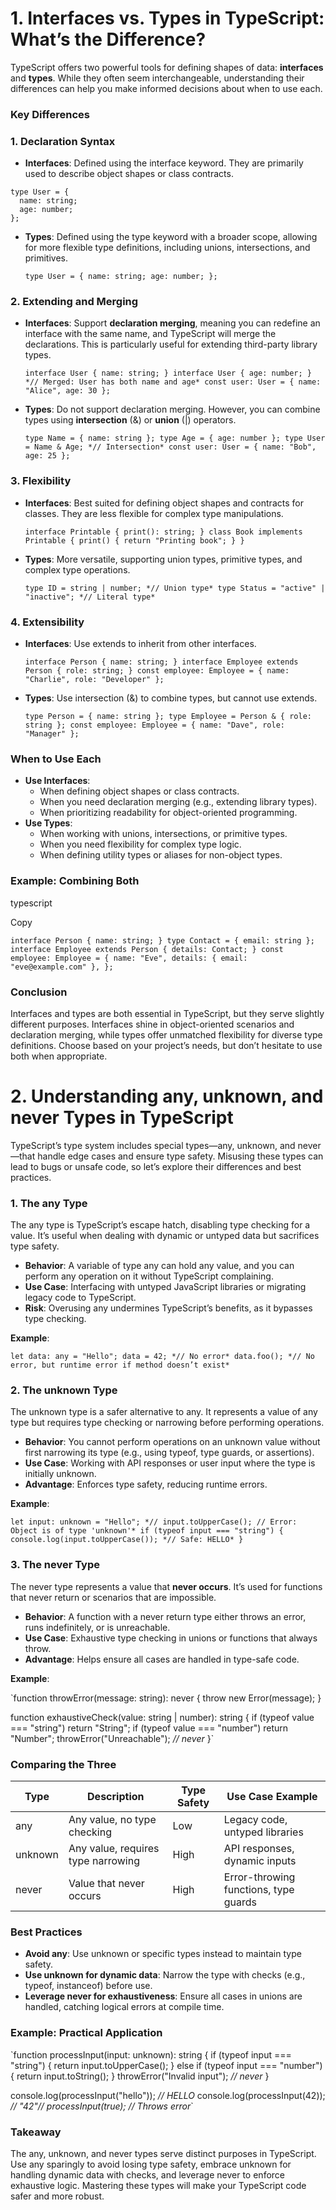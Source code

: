 # 1. Interfaces vs. Types in TypeScript: What’s the Difference?

TypeScript offers two powerful tools for defining shapes of data: **interfaces** and **types**. While they often seem interchangeable, understanding their differences can help you make informed decisions about when to use each.

### Key Differences

### **1. Declaration Syntax**

- **Interfaces**: Defined using the interface keyword. They are primarily used to describe object shapes or class contracts.
    
```
type User = {
  name: string;
  age: number;
};
```

    
- **Types**: Defined using the type keyword with a broader scope, allowing for more flexible type definitions, including unions, intersections, and primitives.
    
    `type User = {
      name: string;
      age: number;
    };`
    

### **2. Extending and Merging**

- **Interfaces**: Support **declaration merging**, meaning you can redefine an interface with the same name, and TypeScript will merge the declarations. This is particularly useful for extending third-party library types.
    
    `interface User {
      name: string;
    }
    interface User {
      age: number;
    }
    *// Merged: User has both name and age*
    const user: User = { name: "Alice", age: 30 };`
    
- **Types**: Do not support declaration merging. However, you can combine types using **intersection** (&) or **union** (|) operators.
    
    `type Name = { name: string };
    type Age = { age: number };
    type User = Name & Age; *// Intersection*
    const user: User = { name: "Bob", age: 25 };`
    

### **3. Flexibility**

- **Interfaces**: Best suited for defining object shapes and contracts for classes. They are less flexible for complex type manipulations.
    
    `interface Printable {
      print(): string;
    }
    class Book implements Printable {
      print() {
        return "Printing book";
      }
    }`
    
- **Types**: More versatile, supporting union types, primitive types, and complex type operations.
    
    `type ID = string | number; *// Union type*
    type Status = "active" | "inactive"; *// Literal type*`
    

### **4. Extensibility**

- **Interfaces**: Use extends to inherit from other interfaces.
    
    `interface Person {
      name: string;
    }
    interface Employee extends Person {
      role: string;
    }
    const employee: Employee = { name: "Charlie", role: "Developer" };`
    
- **Types**: Use intersection (&) to combine types, but cannot use extends.
    
    `type Person = { name: string };
    type Employee = Person & { role: string };
    const employee: Employee = { name: "Dave", role: "Manager" };`
    

### When to Use Each

- **Use Interfaces**:
    - When defining object shapes or class contracts.
    - When you need declaration merging (e.g., extending library types).
    - When prioritizing readability for object-oriented programming.
- **Use Types**:
    - When working with unions, intersections, or primitive types.
    - When you need flexibility for complex type logic.
    - When defining utility types or aliases for non-object types.

### Example: Combining Both

typescript

Copy

`interface Person {
  name: string;
}
type Contact = { email: string };
interface Employee extends Person {
  details: Contact;
}
const employee: Employee = {
  name: "Eve",
  details: { email: "eve@example.com" },
};`

### Conclusion

Interfaces and types are both essential in TypeScript, but they serve slightly different purposes. Interfaces shine in object-oriented scenarios and declaration merging, while types offer unmatched flexibility for diverse type definitions. Choose based on your project’s needs, but don’t hesitate to use both when appropriate.

# 2. Understanding any, unknown, and never Types in TypeScript

TypeScript’s type system includes special types—any, unknown, and never—that handle edge cases and ensure type safety. Misusing these types can lead to bugs or unsafe code, so let’s explore their differences and best practices.

### **1. The any Type**

The any type is TypeScript’s escape hatch, disabling type checking for a value. It’s useful when dealing with dynamic or untyped data but sacrifices type safety.

- **Behavior**: A variable of type any can hold any value, and you can perform any operation on it without TypeScript complaining.
- **Use Case**: Interfacing with untyped JavaScript libraries or migrating legacy code to TypeScript.
- **Risk**: Overusing any undermines TypeScript’s benefits, as it bypasses type checking.

**Example**:

`let data: any = "Hello";
data = 42; *// No error*
data.foo(); *// No error, but runtime error if method doesn’t exist*`

### **2. The unknown Type**

The unknown type is a safer alternative to any. It represents a value of any type but requires type checking or narrowing before performing operations.

- **Behavior**: You cannot perform operations on an unknown value without first narrowing its type (e.g., using typeof, type guards, or assertions).
- **Use Case**: Working with API responses or user input where the type is initially unknown.
- **Advantage**: Enforces type safety, reducing runtime errors.

**Example**:

`let input: unknown = "Hello";
*// input.toUpperCase(); // Error: Object is of type 'unknown'*
if (typeof input === "string") {
  console.log(input.toUpperCase()); *// Safe: HELLO*
}`

### **3. The never Type**

The never type represents a value that **never occurs**. It’s used for functions that never return or scenarios that are impossible.

- **Behavior**: A function with a never return type either throws an error, runs indefinitely, or is unreachable.
- **Use Case**: Exhaustive type checking in unions or functions that always throw.
- **Advantage**: Helps ensure all cases are handled in type-safe code.

**Example**:

`function throwError(message: string): never {
  throw new Error(message);
}

function exhaustiveCheck(value: string | number): string {
  if (typeof value === "string") return "String";
  if (typeof value === "number") return "Number";
  throwError("Unreachable"); *// never*
}`

### Comparing the Three

| Type | Description | Type Safety | Use Case Example |
| --- | --- | --- | --- |
| any | Any value, no type checking | Low | Legacy code, untyped libraries |
| unknown | Any value, requires type narrowing | High | API responses, dynamic inputs |
| never | Value that never occurs | High | Error-throwing functions, type guards |

### Best Practices

- **Avoid any**: Use unknown or specific types instead to maintain type safety.
- **Use unknown for dynamic data**: Narrow the type with checks (e.g., typeof, instanceof) before use.
- **Leverage never for exhaustiveness**: Ensure all cases in unions are handled, catching logical errors at compile time.

### Example: Practical Application

`function processInput(input: unknown): string {
  if (typeof input === "string") {
    return input.toUpperCase();
  } else if (typeof input === "number") {
    return input.toString();
  }
  throwError("Invalid input"); *// never*
}

console.log(processInput("hello")); *// HELLO*
console.log(processInput(42)); *// "42"// processInput(true); // Throws error*`

### Takeaway

The any, unknown, and never types serve distinct purposes in TypeScript. Use any sparingly to avoid losing type safety, embrace unknown for handling dynamic data with checks, and leverage never to enforce exhaustive logic. Mastering these types will make your TypeScript code safer and more robust.
